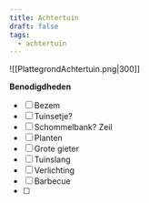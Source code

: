 ```yaml
---
title: Achtertuin
draft: false
tags:
  - achtertuin
---
```

![[PlattegrondAchtertuin.png|300]]

**Benodigdheden**
- [ ] Bezem
- [ ] Tuinsetje?
- [ ] Schommelbank? Zeil
- [ ] Planten
- [ ] Grote gieter
- [ ] Tuinslang
- [ ] Verlichting
- [ ] Barbecue
- [ ] 

